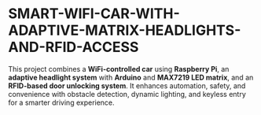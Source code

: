 # SMART-WIFI-CAR-WITH-ADAPTIVE-MATRIX-HEADLIGHTS-AND-RFID-ACCESS
This project combines a **WiFi-controlled car** using **Raspberry Pi**, an **adaptive headlight system** with **Arduino** and **MAX7219 LED matrix**, and an **RFID-based door unlocking system**. It enhances automation, safety, and convenience with obstacle detection, dynamic lighting, and keyless entry for a smarter driving experience.
